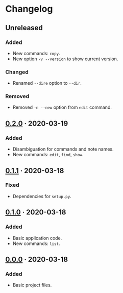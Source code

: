 Changelog
=========

## Unreleased
### Added
- New commands: `copy`.
- New option `-v --version` to show current version.

### Changed
- Renamed `--dire` option to `--dir`.

### Removed
- Removed `-n --new` option from `edit` command.


## [0.2.0] · 2020-03-19
### Added
- Disambiguation for commands and note names.
- New commands: `edit`, `find`, `show`.


## [0.1.1] · 2020-03-18
### Fixed
- Dependencies for `setup.py`.


## [0.1.0] · 2020-03-18
### Added
- Basic application code.
- New commands: `list`.


## [0.0.0] · 2020-03-18
### Added
- Basic project files.


[Unreleased]: https://github.com/posce/posce/commits/master
[0.2.0]:      https://github.com/posce/posce/commits/0.2.0
[0.1.1]:      https://github.com/posce/posce/commits/0.1.1
[0.1.0]:      https://github.com/posce/posce/commits/0.1.0
[0.0.0]:      https://github.com/posce/posce/commits/0.0.0
